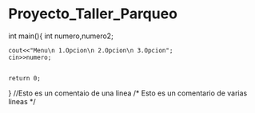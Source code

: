 # Proyecto_Taller_Parqueo

int main(){
	int numero,numero2;
	

	cout<<"Menu\n 1.Opcion\n 2.Opcion\n 3.Opcion";
	cin>>numero;
	
	
	return 0;
}
//Esto es un comentaio de una linea
/*
Esto
es un 
comentario de varias lineas
*/
